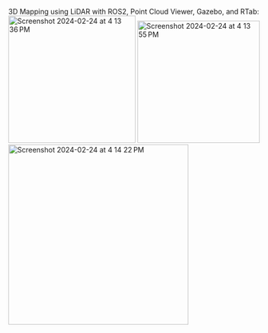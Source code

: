 3D Mapping using LiDAR with ROS2, Point Cloud Viewer, Gazebo, and RTab:
<img width="255" alt="Screenshot 2024-02-24 at 4 13 36 PM" src="https://github.com/Helena1899/Helena-Repository/assets/117496548/81156e33-e3ab-4d14-aa9d-443822d1d4f1">
<img width="245" alt="Screenshot 2024-02-24 at 4 13 55 PM" src="https://github.com/Helena1899/Helena-Repository/assets/117496548/1eec171e-b8b3-4322-829c-3aa42aa76d25">
<img width="361" alt="Screenshot 2024-02-24 at 4 14 22 PM" src="https://github.com/Helena1899/Helena-Repository/assets/117496548/024cc746-013f-4579-bf64-3ff8781e1197">


